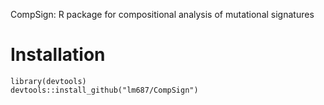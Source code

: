 <!---
![logo simplex](compsign.png ""))
--->
CompSign: R package for compositional analysis of mutational signatures

# Installation

    library(devtools)
    devtools::install_github("lm687/CompSign")
